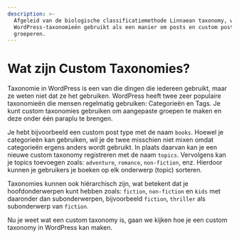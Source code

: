 ```yaml
---
description: >-
  Afgeleid van de biologische classificatiemethode Linnaean taxonomy, worden
  WordPress-taxonomieën gebruikt als een manier om posts en custom post types te
  groeperen.
---
```


# Wat zijn Custom Taxonomies?

Taxonomie in WordPress is een van die dingen die iedereen gebruikt, maar ze weten niet dat ze het gebruiken. WordPress heeft twee zeer populaire taxonomieën die mensen regelmatig gebruiken: Categorieën en Tags. Je kunt custom taxonomies gebruiken om aangepaste groepen te maken en deze onder één paraplu te brengen.

Je hebt bijvoorbeeld een custom post type met de naam `books`. Hoewel je categorieën kan gebruiken, wil je de twee misschien niet mixen omdat categorieën ergens anders wordt gebruikt. In plaats daarvan kan je een nieuwe custom taxonomy registreren met de naam `topics`. Vervolgens kan je topics toevoegen zoals: `adventure`, `romance`, `non-fiction`, enz. Hierdoor kunnen je gebruikers je boeken op elk onderwerp (topic) sorteren.

Taxonomies kunnen ook hiërarchisch zijn, wat betekent dat je hoofdonderwerpen kunt hebben zoals: `fiction`, `non-fiction` en `kids` met daaronder dan subonderwerpen, bijvoorbeeld `fiction`, `thriller` als subonderwerp van `fiction`.

Nu je weet wat een custom taxonomy is, gaan we kijken hoe je een custom taxonomy in WordPress kan maken.
